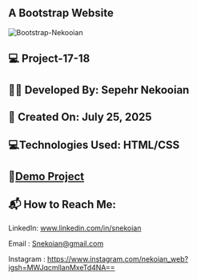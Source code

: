 ## A Bootstrap Website


![Bootstrap-Nekooian](https://github.com/user-attachments/assets/60cea36e-7a6b-4e02-99ae-011ee6c19590)



## 💻 Project-17-18

## 👨‍💻 Developed By: Sepehr Nekooian

## 📅 Created On: July 25, 2025

## 💻Technologies Used: HTML/CSS 

## 🔗[Demo Project](https://sepehrnekooian.github.io/Bootstrap-Web/index.bootstrap.html)

## 📬 How to Reach Me:

LinkedIn: www.linkedin.com/in/snekoian

Email : Snekoian@gmail.com

Instagram : https://www.instagram.com/nekoian_web?igsh=MWJqcmllanMxeTd4NA==
